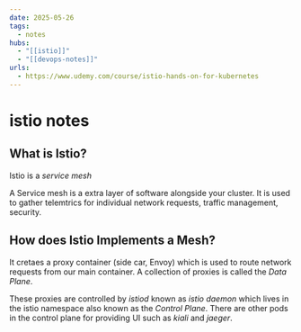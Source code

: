 ```yaml
---
date: 2025-05-26
tags:
  - notes
hubs:
  - "[[istio]]"
  - "[[devops-notes]]"
urls:
  - https://www.udemy.com/course/istio-hands-on-for-kubernetes
---
```


# istio notes

## What is Istio?

Istio is a _service mesh_

A Service mesh is a extra layer of software alongside your cluster. It is used
to gather telemtrics for individual network requests, traffic management,
security.

## How does Istio Implements a Mesh?

It cretaes a proxy container (side car, Envoy) which is used to route network
requests from our main container. A collection of proxies is called the _Data
Plane_.

These proxies are controlled by _istiod_ known as _istio daemon_ which lives in
the istio namespace also known as the _Control Plane_. There are other pods in
the control plane for providing UI such as _kiali_ and _jaeger_.
